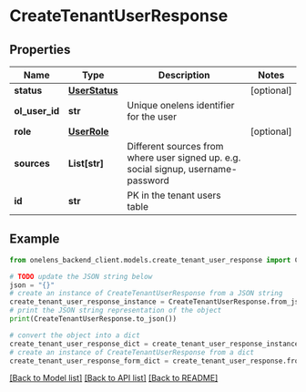 # CreateTenantUserResponse


## Properties

Name | Type | Description | Notes
------------ | ------------- | ------------- | -------------
**status** | [**UserStatus**](UserStatus.md) |  | [optional] 
**ol_user_id** | **str** | Unique onelens identifier for the user | 
**role** | [**UserRole**](UserRole.md) |  | [optional] 
**sources** | **List[str]** | Different sources from where user signed up. e.g. social signup, username-password | 
**id** | **str** | PK in the tenant users table | 

## Example

```python
from onelens_backend_client.models.create_tenant_user_response import CreateTenantUserResponse

# TODO update the JSON string below
json = "{}"
# create an instance of CreateTenantUserResponse from a JSON string
create_tenant_user_response_instance = CreateTenantUserResponse.from_json(json)
# print the JSON string representation of the object
print(CreateTenantUserResponse.to_json())

# convert the object into a dict
create_tenant_user_response_dict = create_tenant_user_response_instance.to_dict()
# create an instance of CreateTenantUserResponse from a dict
create_tenant_user_response_form_dict = create_tenant_user_response.from_dict(create_tenant_user_response_dict)
```
[[Back to Model list]](../README.md#documentation-for-models) [[Back to API list]](../README.md#documentation-for-api-endpoints) [[Back to README]](../README.md)


